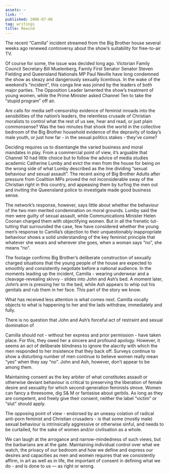 ```yaml
---
assets: ~
link: ''
published: 2006-07-06
tag: writings
title: Rewind
---
```

The recent “Camilla” incident streamed from the Big Brother house
several weeks ago renewed controversy about the show’s suitability for
free-to-air TV.

Of course for some, the issue was decided long ago. Victorian Family
Council Secretary Bill Muelenberg, Family First Senator Senator Steven
Fielding and Queensland Nationals MP Paul Neville have long condemned
the show as sleazy and dangerously sexually licentious. In the wake of
the weekend’s “incident”, this conga line was joined by the leaders of
both major parties. The Opposition Leader lamented the show’s treatment
of young women, while the Prime Minister asked Channel Ten to take the
“stupid program” off air.

Are calls for media self-censorship evidence of feminist inroads into
the sensibilities of the nation’s leaders, the relentless crusade of
Christian moralists to control what the rest of us see, hear and read,
or just plain commonsense? Was the two minutes that shook the world in
the collective bedroom of the Big Brother household evidence of the
depravity of today’s male youth, or just how far - in the sexual
politics stakes - they’ve come?

Deciding requires us to disentangle the varied business and moral
mandates in play. From a commercial point of view, it’s arguable that
Channel 10 had little choice but to follow the advice of media studies
academic Catherine Lumby and evict the men from the house for being on
the wrong side of what Lumby described as the line dividing “sexual
behaviour and sexual assault”. The recent axing of Big Brother Adults
after pressure from Coalition MPs proved the not inconsiderable sway of
the Christian right in this country, and appeasing them by turfing the
men out and inviting the Queensland police to investigate made good
business sense.

The network’s response, however, says little about whether the behaviour
of the two men merited condemnation on moral grounds. Lumby said the men
were guilty of sexual assault, while Communications Minister Helen
Coonan charged them with objectifying women. But in all the frenetic
tut-tutting that surrounded the case, few have considered whether the
young men’s response to Camilla’s objection to their unquestionably
inappropriate behaviour shows a solid understanding of the key feminist
principle that whatever she wears and wherever she goes, when a woman
says “no”, she means “no”.

The footage confirms Big Brother’s deliberate construction of sexually
charged situations that the young people of the house are expected to
smoothly and consistently negotiate before a national audience. In the
moments leading up the incident, Camilla - wearing underwear and a
cleavage-revealing skivvy - slides into John and Ash’s bed. A moment
later, John’s arm is pressing her to the bed, while Ash appears to whip
out his genitals and rub them in her face. This part of the story we
know.

What has received less attention is what comes next. Camilla vocally
objects to what is happening to her and the lads withdraw, immediately
and fully.

There is no question that John and Ash’s forceful act of restraint and
sexual domination of

Camilla should not - without her express and prior permission - have
taken place. For this, they owed her a sincere and profound apology.
However, it seems an act of deliberate blindness to ignore the alacrity
with which the men responded to her insistence that they back off.
Surveys continue to show a disturbing number of men continue to believe
women really mean “yes” when they say “no”. John and Ash, however, don’t
appear to be among them.

Maintaining consent as the key arbiter of what constitutes assault or
otherwise deviant behaviour is critical to preserving the liberation of
female desire and sexuality for which second-generation feminists
strove. Women can fancy a threesome, dig S& M or fantasise about
gerbils. As long as they are competent, and freely give their consent,
neither the label “victim” or “slut” should apply.

The opposing point of view - endorsed by an uneasy colation of radical
anti-porn feminist and Christian crusaders - is that some (mostly male)
sexual behaviour is intrinsically aggressive or otherwise sinful, and
needs to be curtailed, for the sake of women and/or civilisation as a
whole.

We can laugh at the arrogance and narrow-mindedness of such views, but
the barbarians are at the gate. Maintaining individual control over what
we watch, the privacy of our bedroom and how we define and express our
desires and capacities as men and women requires that we consistently
affirm, in art as well as in life, the important of consent in defining
what we do - and is done to us — as right or wrong.